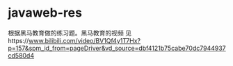 # javaweb-res
根据黑马教育做的练习题。黑马教育的视频
见https://www.bilibili.com/video/BV1Qf4y1T7Hx?p=157&spm_id_from=pageDriver&vd_source=dbf4121b75cabe70dc7944937cd580d4
